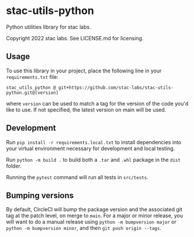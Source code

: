 # stac-utils-python
Python utilities library for stac labs.

Copyright 2022 stac labs. See LICENSE.md for licensing.

## Usage

To use this library in your project, place the following line in your `requirements.txt` file:

```
stac_utils_python @ git+https://github.com/stac-labs/stac-utils-python.git@[version]
```

where `version` can be used to match a tag for the version of the code you'd like to use. If not specified, the latest version on main will be used. 

## Development

Run `pip install -r requirements.local.txt` to install dependencies into your virtual environment necessary for development and local testing.

Run `python -m build .` to build both a `.tar` and `.whl` package in the `dist` folder.

Running the `pytest` command will run all tests in `src/tests`.

## Bumping versions
By default, CircleCI will bump the package version and the associated git tag at the patch level, on merge to `main`. For a major or minor release, you will want to do a manual release using `python -m bumpversion major` or `python -m bumpversion minor`, and then `git push origin --tags`.